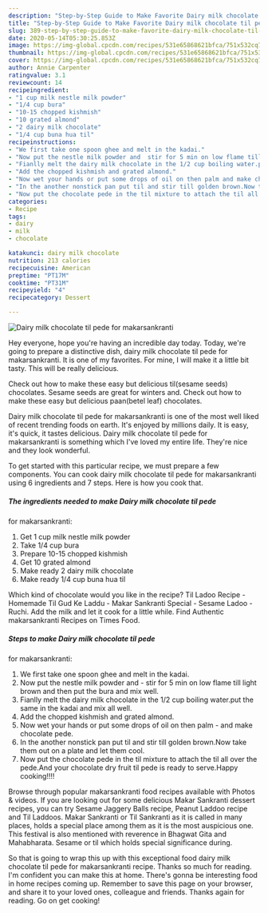```yaml
---
description: "Step-by-Step Guide to Make Favorite Dairy milk chocolate til pede for makarsankranti"
title: "Step-by-Step Guide to Make Favorite Dairy milk chocolate til pede for makarsankranti"
slug: 389-step-by-step-guide-to-make-favorite-dairy-milk-chocolate-til-pede-for-makarsankranti
date: 2020-05-14T05:30:25.853Z
image: https://img-global.cpcdn.com/recipes/531e65868621bfca/751x532cq70/dairy-milk-chocolate-til-pede-for-makarsankranti-recipe-main-photo.jpg
thumbnail: https://img-global.cpcdn.com/recipes/531e65868621bfca/751x532cq70/dairy-milk-chocolate-til-pede-for-makarsankranti-recipe-main-photo.jpg
cover: https://img-global.cpcdn.com/recipes/531e65868621bfca/751x532cq70/dairy-milk-chocolate-til-pede-for-makarsankranti-recipe-main-photo.jpg
author: Annie Carpenter
ratingvalue: 3.1
reviewcount: 14
recipeingredient:
- "1 cup milk nestle milk powder"
- "1/4 cup bura"
- "10-15 chopped kishmish"
- "10 grated almond"
- "2 dairy milk chocolate"
- "1/4 cup buna hua til"
recipeinstructions:
- "We first take one spoon ghee and melt in the kadai."
- "Now put the nestle milk powder and  stir for 5 min on low flame till light brown and then put the bura and mix well."
- "Fianlly melt the dairy milk chocolate in the 1/2 cup boiling water.put the same in the kadai and mix all well."
- "Add the chopped kishmish and grated almond."
- "Now wet your hands or put some drops of oil on then palm and make chocolate pede."
- "In the another nonstick pan put til and stir till golden brown.Now take them out on a plate and let them cool."
- "Now put the chocolate pede in the til mixture to attach the til all over the pede.And your chocolate dry fruit til pede is ready to serve.Happy cooking!!!!"
categories:
- Recipe
tags:
- dairy
- milk
- chocolate

katakunci: dairy milk chocolate 
nutrition: 213 calories
recipecuisine: American
preptime: "PT17M"
cooktime: "PT31M"
recipeyield: "4"
recipecategory: Dessert

---
```



![Dairy milk chocolate til pede
for makarsankranti](https://img-global.cpcdn.com/recipes/531e65868621bfca/751x532cq70/dairy-milk-chocolate-til-pede-for-makarsankranti-recipe-main-photo.jpg)

Hey everyone, hope you're having an incredible day today. Today, we're going to prepare a distinctive dish, dairy milk chocolate til pede
for makarsankranti. It is one of my favorites. For mine, I will make it a little bit tasty. This will be really delicious.

Check out how to make these easy but delicious til(sesame seeds) chocolates. Sesame seeds are great for winters and. Check out how to make these easy but delicious paan(betel leaf) chocolates.

Dairy milk chocolate til pede
for makarsankranti is one of the most well liked of recent trending foods on earth. It's enjoyed by millions daily. It is easy, it's quick, it tastes delicious. Dairy milk chocolate til pede
for makarsankranti is something which I've loved my entire life. They're nice and they look wonderful.


To get started with this particular recipe, we must prepare a few components. You can cook dairy milk chocolate til pede
for makarsankranti using 6 ingredients and 7 steps. Here is how you cook that.

<!--inarticleads1-->

##### The ingredients needed to make Dairy milk chocolate til pede
for makarsankranti:

1. Get 1 cup milk nestle milk powder
1. Take 1/4 cup bura
1. Prepare 10-15 chopped kishmish
1. Get 10 grated almond
1. Make ready 2 dairy milk chocolate
1. Make ready 1/4 cup buna hua til


Which kind of chocolate would you like in the recipe? Til Ladoo Recipe - Homemade Til Gud Ke Laddu - Makar Sankranti Special - Sesame Ladoo - Ruchi. Add the milk and let it cook for a little while. Find Authentic makarsankranti Recipes on Times Food. 

<!--inarticleads2-->

##### Steps to make Dairy milk chocolate til pede
for makarsankranti:

1. We first take one spoon ghee and melt in the kadai.
1. Now put the nestle milk powder and  - stir for 5 min on low flame till light brown and then put the bura and mix well.
1. Fianlly melt the dairy milk chocolate in the 1/2 cup boiling water.put the same in the kadai and mix all well.
1. Add the chopped kishmish and grated almond.
1. Now wet your hands or put some drops of oil on then palm - and make chocolate pede.
1. In the another nonstick pan put til and stir till golden brown.Now take them out on a plate and let them cool.
1. Now put the chocolate pede in the til mixture to attach the til all over the pede.And your chocolate dry fruit til pede is ready to serve.Happy cooking!!!!


Browse through popular makarsankranti food recipes available with Photos &amp; videos. If you are looking out for some delicious Makar Sankranti dessert recipes, you can try Sesame Jaggery Balls recipe, Peanut Laddoo recipe and Til Laddoos. Makar Sankranti or Til Sankranti as it is called in many places, holds a special place among them as it is the most auspicious one. This festival is also mentioned with reverence in Bhagwat Gita and Mahabharata. Sesame or til which holds special significance during. 

So that is going to wrap this up with this exceptional food dairy milk chocolate til pede
for makarsankranti recipe. Thanks so much for reading. I'm confident you can make this at home. There's gonna be interesting food in home recipes coming up. Remember to save this page on your browser, and share it to your loved ones, colleague and friends. Thanks again for reading. Go on get cooking!
